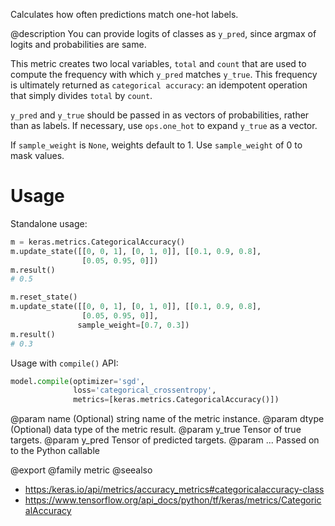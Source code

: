 Calculates how often predictions match one-hot labels.

@description
You can provide logits of classes as `y_pred`, since argmax of
logits and probabilities are same.

This metric creates two local variables, `total` and `count` that are used
to compute the frequency with which `y_pred` matches `y_true`. This
frequency is ultimately returned as `categorical accuracy`: an idempotent
operation that simply divides `total` by `count`.

`y_pred` and `y_true` should be passed in as vectors of probabilities,
rather than as labels. If necessary, use `ops.one_hot` to expand `y_true` as
a vector.

If `sample_weight` is `None`, weights default to 1.
Use `sample_weight` of 0 to mask values.

# Usage
Standalone usage:

```python
m = keras.metrics.CategoricalAccuracy()
m.update_state([[0, 0, 1], [0, 1, 0]], [[0.1, 0.9, 0.8],
                [0.05, 0.95, 0]])
m.result()
# 0.5
```

```python
m.reset_state()
m.update_state([[0, 0, 1], [0, 1, 0]], [[0.1, 0.9, 0.8],
                [0.05, 0.95, 0]],
               sample_weight=[0.7, 0.3])
m.result()
# 0.3
```

Usage with `compile()` API:

```python
model.compile(optimizer='sgd',
              loss='categorical_crossentropy',
              metrics=[keras.metrics.CategoricalAccuracy()])
```

@param name (Optional) string name of the metric instance.
@param dtype (Optional) data type of the metric result.
@param y_true Tensor of true targets.
@param y_pred Tensor of predicted targets.
@param ... Passed on to the Python callable

@export
@family metric
@seealso
+ <https:/keras.io/api/metrics/accuracy_metrics#categoricalaccuracy-class>
+ <https://www.tensorflow.org/api_docs/python/tf/keras/metrics/CategoricalAccuracy>
